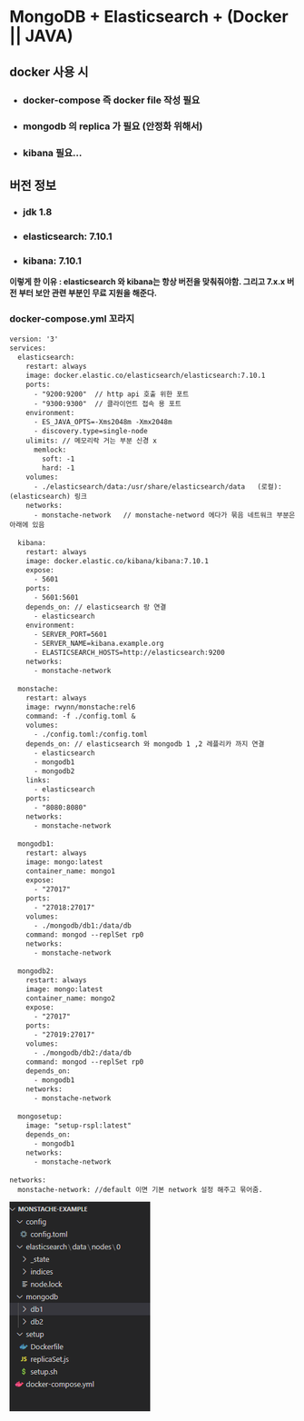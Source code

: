 # MongoDB + Elasticsearch + (Docker || JAVA)

## **docker 사용 시**

- ### docker-compose 즉 docker file 작성 필요
- ### mongodb 의 replica 가 필요 (안정화 위해서)
- ### kibana 필요...


 ## 버전 정보

- ### jdk 1.8
- ### elasticsearch: 7.10.1
- ### kibana: 7.10.1

__이렇게 한 이유 : elasticsearch 와 kibana는 항상 버전을 맞춰줘야함. 그리고 7.x.x 버전 부터 보안 관련 부분인 무료 지원을 해준다.__


### docker-compose.yml 꼬라지
```
version: '3'
services:
  elasticsearch:
    restart: always
    image: docker.elastic.co/elasticsearch/elasticsearch:7.10.1
    ports:
      - "9200:9200"  // http api 호출 위한 포트
      - "9300:9300"  // 클라이언트 접속 용 포트
    environment:
      - ES_JAVA_OPTS=-Xms2048m -Xmx2048m
      - discovery.type=single-node
    ulimits: // 메모리락 거는 부분 신경 x 
      memlock:
        soft: -1
        hard: -1
    volumes:
      - ./elasticsearch/data:/usr/share/elasticsearch/data   (로컬):(elasticsearch) 링크
    networks:
      - monstache-network   // monstache-netword 에다가 묶음 네트워크 부분은 아래에 있음

  kibana:
    restart: always
    image: docker.elastic.co/kibana/kibana:7.10.1
    expose:
      - 5601
    ports:
      - 5601:5601
    depends_on: // elasticsearch 랑 연결
      - elasticsearch
    environment:
      - SERVER_PORT=5601
      - SERVER_NAME=kibana.example.org
      - ELASTICSEARCH_HOSTS=http://elasticsearch:9200
    networks:
      - monstache-network

  monstache:
    restart: always
    image: rwynn/monstache:rel6
    command: -f ./config.toml &
    volumes:
      - ./config.toml:/config.toml
    depends_on: // elasticsearch 와 mongodb 1 ,2 레플리카 까지 연결
      - elasticsearch
      - mongodb1
      - mongodb2
    links:
      - elasticsearch
    ports:
      - "8080:8080"
    networks:
      - monstache-network

  mongodb1:
    restart: always
    image: mongo:latest
    container_name: mongo1
    expose:
      - "27017"
    ports:
      - "27018:27017"
    volumes:
      - ./mongodb/db1:/data/db
    command: mongod --replSet rp0
    networks:
      - monstache-network

  mongodb2:
    restart: always
    image: mongo:latest
    container_name: mongo2
    expose:
      - "27017"
    ports:
      - "27019:27017"
    volumes:
      - ./mongodb/db2:/data/db
    command: mongod --replSet rp0
    depends_on:
      - mongodb1
    networks:
      - monstache-network

  mongosetup:
    image: "setup-rspl:latest"
    depends_on:
      - mongodb1
    networks:
      - monstache-network

networks:
  monstache-network: //default 이면 기본 network 설정 해주고 묶어줌.
```

![img.png](img.png)
